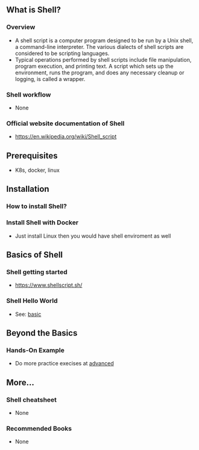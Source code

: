## What is Shell?

### Overview

- A shell script is a computer program designed to be run by a Unix shell, a command-line interpreter. The various dialects of shell scripts are considered to be scripting languages.
- Typical operations performed by shell scripts include file manipulation, program execution, and printing text. A script which sets up the environment, runs the program, and does any necessary cleanup or logging, is called a wrapper.

### Shell workflow

- None

### Official website documentation of Shell

- https://en.wikipedia.org/wiki/Shell_script

## Prerequisites

- K8s, docker, linux

## Installation

### How to install Shell?

### Install Shell with Docker

- Just install Linux then you would have shell enviroment as well

## Basics of Shell

### Shell getting started

- https://www.shellscript.sh/

### Shell Hello World

- See: [basic](./basic/)

## Beyond the Basics

### Hands-On Example

- Do more practice execises at [advanced](./advanced/)

## More...

### Shell cheatsheet

- None

### Recommended Books

- None
